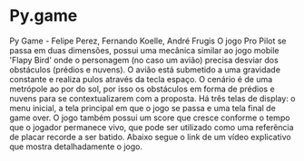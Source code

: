 # Py.game
Py Game - Felipe Perez, Fernando Koelle, André Frugis
O jogo Pro Pilot se passa em duas dimensões, possui uma mecânica similar ao jogo mobile 'Flapy Bird' onde o personagem (no caso um avião) precisa desviar dos obstáculos (prédios e nuvens). O avião está submetido a uma gravidade constante e realiza pulos através da tecla espaço. O cenário é de uma metrópole ao por do sol, por isso os obstáculos em forma de prédios e nuvens para se contextualizarem com a proposta. Há três telas de display: o menu inicial, a tela principal em que o jogo se passa e uma tela final de game over. O jogo também possui um score que cresce conforme o tempo que o jogador permanece vivo, que pode ser utilizado como uma referência de placar recorde a ser batido.
Abaixo segue o link de um vídeo explicativo que mostra detalhadamente o jogo.
